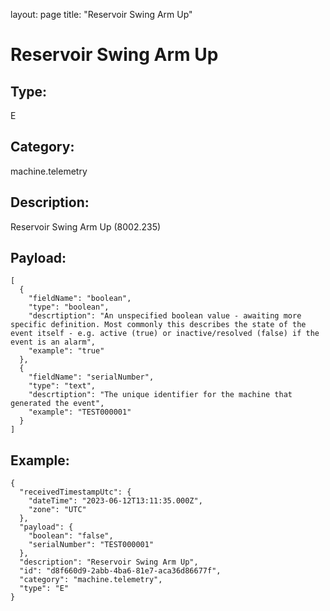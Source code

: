 layout: page
title: "Reservoir Swing Arm Up"

# Reservoir Swing Arm Up

## Type:

E

## Category:

machine.telemetry

## Description: 

Reservoir Swing Arm Up (8002.235)

## Payload:

```
[
  {
    "fieldName": "boolean",
    "type": "boolean",
    "descrtiption": "An unspecified boolean value - awaiting more specific definition. Most commonly this describes the state of the event itself - e.g. active (true) or inactive/resolved (false) if the event is an alarm",
    "example": "true"
  },
  {
    "fieldName": "serialNumber",
    "type": "text",
    "descrtiption": "The unique identifier for the machine that generated the event",
    "example": "TEST000001"
  }
]
```

## Example:

```
{
  "receivedTimestampUtc": {
    "dateTime": "2023-06-12T13:11:35.000Z",
    "zone": "UTC"
  },
  "payload": {
    "boolean": "false",
    "serialNumber": "TEST000001"
  },
  "description": "Reservoir Swing Arm Up",
  "id": "d8f660d9-2abb-4ba6-81e7-aca36d86677f",
  "category": "machine.telemetry",
  "type": "E"
}
```
